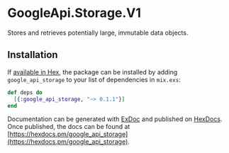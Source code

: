 # GoogleApi.Storage.V1

Stores and retrieves potentially large, immutable data objects.

## Installation

If [available in Hex](https://hex.pm/docs/publish), the package can be installed
by adding `google_api_storage` to your list of dependencies in `mix.exs`:

```elixir
def deps do
  [{:google_api_storage, "~> 0.1.1"}]
end
```

Documentation can be generated with [ExDoc](https://github.com/elixir-lang/ex_doc)
and published on [HexDocs](https://hexdocs.pm). Once published, the docs can
be found at [https://hexdocs.pm/google_api_storage](https://hexdocs.pm/google_api_storage).
